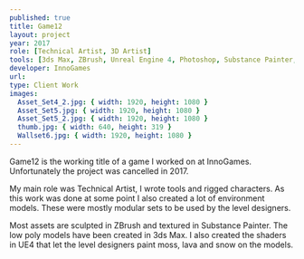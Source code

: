 ```yaml
---
published: true
title: Game12
layout: project
year: 2017
role: [Technical Artist, 3D Artist]
tools: [3ds Max, ZBrush, Unreal Engine 4, Photoshop, Substance Painter, Substance Designer]
developer: InnoGames
url:
type: Client Work
images:
  Asset_Set4_2.jpg: { width: 1920, height: 1080 }
  Asset_Set5.jpg: { width: 1920, height: 1080 }
  Asset_Set5_2.jpg: { width: 1920, height: 1080 }
  thumb.jpg: { width: 640, height: 319 }
  Wallset6.jpg: { width: 1920, height: 1080 }
---
```

Game12 is the working title of a game I worked on at InnoGames. Unfortunately the project was cancelled in 2017.

My main role was Technical Artist, I wrote tools and rigged characters. As this work was done at some point I also created a lot of environment models. These were mostly modular sets to be used by the level designers.

Most assets are sculpted in ZBrush and textured in Substance Painter. The low poly models have been created in 3ds Max. I also created the shaders in UE4 that let the level designers paint moss, lava and snow on the models.

